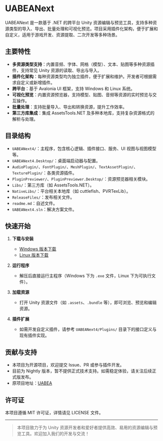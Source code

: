 # UABEANext

UABEANext 是一款基于 .NET 的跨平台 Unity 资源编辑与预览工具，支持多种资源类型的导入、导出、批量处理和可视化预览。项目采用插件化架构，便于扩展和自定义，适用于游戏开发、资源提取、二次开发等多种场景。

## 主要特性

- **多资源类型支持**：内置音频、字体、网格（模型）、文本、贴图等多种资源插件，支持常见 Unity 资源的读取、导出与导入。
- **插件化架构**：每种资源类型均为独立插件，便于扩展和维护。开发者可根据需求自定义或新增插件。
- **跨平台**：基于 Avalonia UI 框架，支持 Windows 和 Linux 系统。
- **可视化预览**：内置资源预览器，支持模型、贴图、音频等资源的实时预览与交互操作。
- **批量处理**：支持批量导入、导出和转换资源，提升工作效率。
- **第三方库集成**：集成 AssetsTools.NET 及多种本地库，支持复杂资源格式的解析与处理。

## 目录结构

- `UABEANext4/`：主程序，包含核心逻辑、插件接口、服务、UI 视图与视图模型等。
- `UABEANext4.Desktop/`：桌面端启动器与配置。
- `AudioPlugin/`、`FontPlugin/`、`MeshPlugin/`、`TextAssetPlugin/`、`TexturePlugin/`：各类资源插件。
- `PluginPreviewer/`、`PluginPreviewer.Desktop/`：资源预览器相关模块。
- `Libs/`：第三方库（如 AssetsTools.NET）。
- `NativeLibs/`：平台相关本地库（如 cuttlefish、PVRTexLib）。
- `ReleaseFiles/`：发布相关文件。
- `readme.md`：自述文件。
- `UABEANext4.sln`：解决方案文件。

## 快速开始

1. **下载与安装**
   - [Windows 版本下载](https://nightly.link/HanFengRuYue/UABEANext/workflows/build-windows/master/uabea-windows.zip)
   - [Linux 版本下载](https://nightly.link/HanFengRuYue/UABEANext/workflows/build-ubuntu/master/uabea-ubuntu.zip)

2. **运行程序**
   - 解压后直接运行主程序（Windows 下为 `.exe` 文件，Linux 下为可执行文件）。

3. **加载资源**
   - 打开 Unity 资源文件（如 `.assets`、`.bundle` 等），即可浏览、预览和编辑资源。

4. **插件扩展**
   - 如需开发自定义插件，请参考 `UABEANext4/Plugins/` 目录下的接口定义与现有插件实现。

## 贡献与支持

- 本项目为开源项目，欢迎提交 Issue、PR 或参与插件开发。
- 目前为 Nightly 版本，暂不提供正式技术支持。如需稳定体验，请关注后续正式版发布。
- 原项目地址：[UABEA](https://github.com/nesrak1/UABEA)

## 许可证

本项目遵循 MIT 许可证，详情请见 LICENSE 文件。

---

> 本项目致力于为 Unity 资源开发者和爱好者提供高效、易用的资源编辑与预览工具。欢迎加入我们的开发与交流！